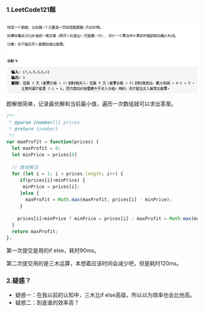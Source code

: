 ### 1.LeetCode121题

![gupiao](./images/gupiao.png)

题解很简单，记录最优解和当前最小值，遍历一次数组就可以求出答案。

```js
/**
 * @param {number[]} prices
 * @return {number}
 */
var maxProfit = function(prices) {
  let maxProfit = 0;
  let minPrice = prices[0]
  
  // 数组解法
  for (let i = 1; i < prices.length; i++) {
     if(prices[i]<minPrice) {
      minPrice = prices[i];
     }else {
       maxProfit = Math.max(maxProfit, prices[i] - minPrice);
     }

    prices[i]<minPrice ? minPrice = prices[i] : maxProfit = Math.max(maxProfit, prices[i] - minPrice)
  }
  return maxProfit;
};
```

第一次提交是用的if else，耗时90ms。

第二次提交用的是三木运算，本想着应该时间会减少吧，但是耗时120ms。



### 2.疑惑？

- 疑惑一：在我以前的认知中，三木比if else高级，所以以为效率也会比他高。
- 疑惑二：到底谁的效率高？